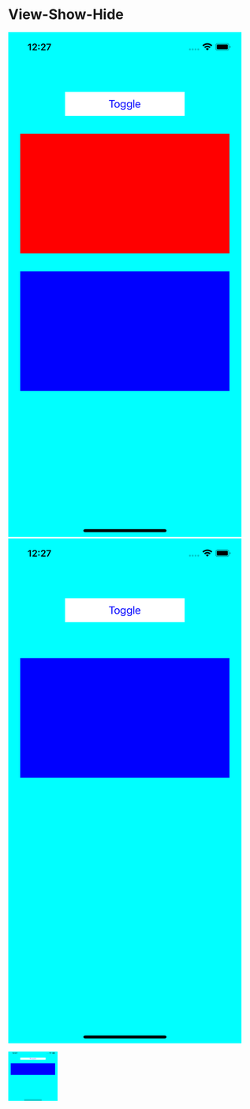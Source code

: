 # View-Show-Hide
![IMAGE_DESCRIPTION](https://github.com/mobarak19/View-Show-Hide/blob/main/Simulator%20Screen%20Shot%20-%20iPhone%2012%20-%202022-03-04%20at%2000.27.23.png)
![IMAGE_DESCRIPTION](https://github.com/mobarak19/View-Show-Hide/blob/main/Simulator%20Screen%20Shot%20-%20iPhone%2012%20-%202022-03-04%20at%2000.27.26.png)

<img src="https://github.com/mobarak19/View-Show-Hide/blob/main/Simulator%20Screen%20Shot%20-%20iPhone%2012%20-%202022-03-04%20at%2000.27.26.png" width="100" height="100">
